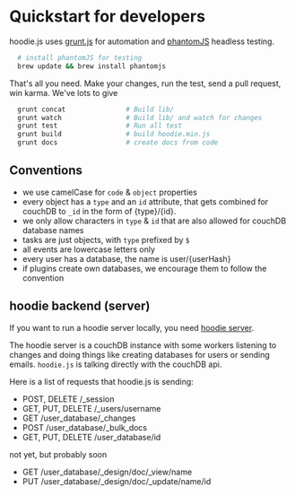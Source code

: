 Quickstart for developers
=========================

hoodie.js uses [grunt.js](http://gruntjs.com) for automation and [phantomJS](http://phantomjs.org/) headless testing.

```bash
  # install phantomJS for testing
  brew update && brew install phantomjs
```

That's all you need. Make your changes, run the test, send a pull request, win karma. We've lots to give

```bash
  grunt concat               # Build lib/
  grunt watch                # Build lib/ and watch for changes
  grunt test                 # Run all test
  grunt build                # build hoodie.min.js
  grunt docs                 # create docs from code
```


Conventions
-------------

* we use camelCase for `code` & `object` properties
* every object has a `type` and an `id` attribute, that gets combined for couchDB to `_id` in the form of {type}/{id}.
* we only allow characters in `type` & `id` that are also allowed for couchDB database names
* tasks are just objects, with `type` prefixed by `$`
* all events are lowercase letters only
* every user has a database, the name is user/{userHash}
* if plugins create own databases, we encourage them to follow the convention


hoodie backend (server)
-----------------------

If you want to run a hoodie server locally, you need [hoodie server](https://github.com/hoodiehq/hoodie-server).

The hoodie server is a couchDB instance with some workers listening to changes and doing things like
creating databases for users or sending emails. `hoodie.js` is talking directly with the couchDB api.

Here is a list of requests that hoodie.js is sending:

* POST, DELETE /_session
* GET, PUT, DELETE /_users/username
* GET /user_database/_changes
* POST /user_database/_bulk_docs
* GET, PUT, DELETE /user_database/id

not yet, but probably soon

* GET /user_database/_design/doc/_view/name
* PUT /user_database/_design/doc/_update/name/id

